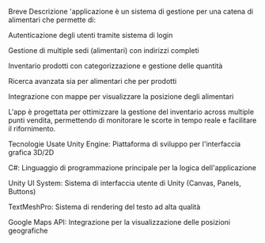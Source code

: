 Breve Descrizione
'applicazione è un sistema di gestione per una catena di alimentari che permette di:

Autenticazione degli utenti tramite sistema di login

Gestione di multiple sedi (alimentari) con indirizzi completi

Inventario prodotti con categorizzazione e gestione delle quantità

Ricerca avanzata sia per alimentari che per prodotti

Integrazione con mappe per visualizzare la posizione degli alimentari

L'app è progettata per ottimizzare la gestione del inventario across multiple punti vendita, permettendo di monitorare le scorte in tempo reale e facilitare il rifornimento.

Tecnologie Usate
Unity Engine: Piattaforma di sviluppo per l'interfaccia grafica 3D/2D

C#: Linguaggio di programmazione principale per la logica dell'applicazione

Unity UI System: Sistema di interfaccia utente di Unity (Canvas, Panels, Buttons)

TextMeshPro: Sistema di rendering del testo ad alta qualità

Google Maps API: Integrazione per la visualizzazione delle posizioni geografiche
